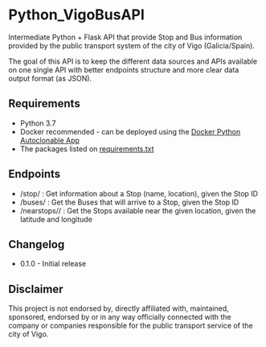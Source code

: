 # Python_VigoBusAPI

Intermediate Python + Flask API that provide Stop and Bus information provided by the public transport system of the city of Vigo (Galicia/Spain).

The goal of this API is to keep the different data sources and APIs available on one single API with better endpoints structure and more clear data output format (as JSON).

## Requirements

- Python 3.7
- Docker recommended - can be deployed using the [Docker Python Autoclonable App](https://github.com/David-Lor/Docker-Python-Autoclonable-App)
- The packages listed on [requirements.txt](requirements.txt)

## Endpoints

- /stop/<stopid> : Get information about a Stop (name, location), given the Stop ID
- /buses/<stopid> : Get the Buses that will arrive to a Stop, given the Stop ID
- /nearstops/<lat>/<lon> : Get the Stops available near the given location, given the latitude and longitude

## Changelog

- 0.1.0 - Initial release

## Disclaimer

This project is not endorsed by, directly affiliated with, maintained, sponsored, endorsed by or in any way officially connected with the company or companies responsible for the public transport service of the city of Vigo.
